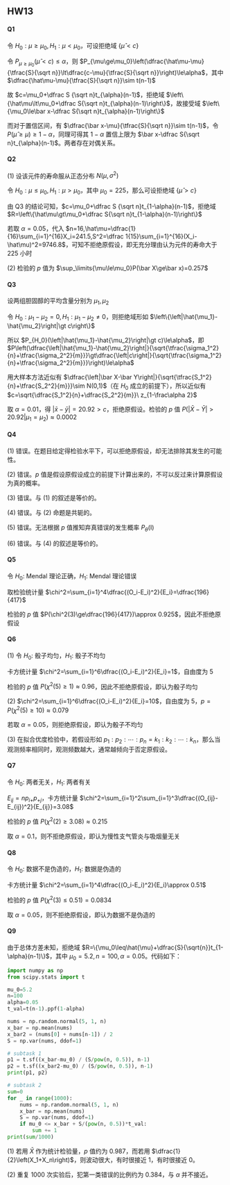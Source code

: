 ## HW13

#### Q1

令 $H_0:\mu\ge\mu_0,H_1:\mu\lt\mu_0$，可设拒绝域 $\{\hat\mu\lt c\}$

令 $P_{\mu\ge\mu_0}(\hat\mu\lt c)\le\alpha$，则 $P_{\mu\ge\mu_0}\left(\dfrac{\hat\mu-\mu}{\tfrac{S}{\sqrt n}}\lt\dfrac{c-\mu}{\tfrac{S}{\sqrt n}}\right)\le\alpha$，其中 $\dfrac{\hat\mu-\mu}{\tfrac{S}{\sqrt n}}\sim t(n-1)$

故 $c=\mu_0+\dfrac S {\sqrt n}t_{\alpha}(n-1)$，拒绝域 $\left\{\hat\mu\lt\mu_0+\dfrac S{\sqrt n}t_{\alpha}(n-1)\right\}$，故接受域 $\left\{\mu_0\le\bar x-\dfrac S{\sqrt n}t_{\alpha}(n-1)\right\}$

而对于置信区间，有 $\dfrac{\bar x-\mu}{\tfrac{S}{\sqrt n}}\sim t(n-1)$，令 $P(\hat\mu\ge\mu)\ge1-\alpha$，同理可得其 $1-\alpha$ 置信上限为 $\bar x-\dfrac S{\sqrt n}t_{\alpha}(n-1)$。两者存在对偶关系。

#### Q2

(1) 设该元件的寿命服从正态分布 $N(\mu,\sigma^2)$

令 $H_0:\mu\le\mu_0,H_1:\mu\gt\mu_0$，其中 $\mu_0=225$，那么可设拒绝域 $\{\hat\mu\gt c\}$

由 Q3 的结论可知，$c=\mu_0+\dfrac S {\sqrt n}t_{1-\alpha}(n-1)$，拒绝域 $R=\left\{\hat\mu\gt\mu_0+\dfrac S{\sqrt n}t_{1-\alpha}(n-1)\right\}$

若取 $\alpha=0.05$，代入 $n=16,\hat\mu=\dfrac{1}{16}\sum_{i=1}^{16}X_i=241.5,S^2=\dfrac 1{15}\sum_{i=1}^{16}(X_i-\hat\mu)^2=9746.8$，可知不拒绝原假设，即无充分理由认为元件的寿命大于 $225$ 小时

(2) 检验的 $p$ 值为 $\sup_\limits{\mu\le\mu_0}P(\bar X\ge\bar x)=0.257$

#### Q3

设两组胆固醇的平均含量分别为 $\mu_1,\mu_2$

令 $H_0:\mu_1-\mu_2=0,H_1:\mu_1-\mu_2\ne 0$，则拒绝域形如 $\left\{\left|\hat{\mu_1}-\hat{\mu_2}\right|\gt c\right\}$

所以 $P_{H_0}(\left|\hat{\mu_1}-\hat{\mu_2}\right|\gt c)\le\alpha$，即 $P\left(\dfrac{\left|\hat{\mu_1}-\hat{\mu_2}\right|}{\sqrt{\tfrac{\sigma_1^2}{n}+\tfrac{\sigma_2^2}{m}}}\gt\dfrac{\left|c\right|}{\sqrt{\tfrac{\sigma_1^2}{n}+\tfrac{\sigma_2^2}{m}}}\right)\le\alpha$

用大样本方法近似有 $\dfrac{\left|\bar X-\bar Y\right|}{\sqrt{\tfrac{S_1^2}{n}+\tfrac{S_2^2}{m}}}\sim N(0,1)$（在 $H_0$ 成立的前提下），所以近似有 $c=\sqrt{\dfrac{S_1^2}{n}+\dfrac{S_2^2}{m}}\ z_{1-\frac\alpha 2}$

取 $\alpha=0.01$，得 $|\bar x-\bar y|=20.92\gt c$，拒绝原假设。检验的 $p$ 值 $P(|\bar X-\bar Y|\gt 20.92|\mu_1=\mu_2)\approx0.0002$

#### Q4

(1) 错误。在题目给定得检验水平下，可以拒绝原假设，却无法排除其发生的可能性。

(2) 错误。$p$ 值是假设原假设成立的前提下计算出来的，不可以反过来计算原假设为真的概率。

(3) 错误。与 (1) 的叙述是等价的。

(4) 错误。与 (2) 命题是共轭的。

(5) 错误。无法根据 $p$ 值推知弃真错误的发生概率 $P_{\theta}(\text{I})$

(6) 错误。与 (4) 的叙述是等价的。

#### Q5

令 $H_0:$ Mendal 理论正确，$H_1:$ Mendal 理论错误

取检验统计量 $\chi^2=\sum_{i=1}^4\dfrac{(O_i-E_i)^2}{E_i}=\dfrac{196}{417}$

检验的 $p$ 值 $P(\chi^2(3)\ge\dfrac{196}{417})\approx 0.925$，因此不拒绝原假设

#### Q6

(1) 令 $H_0:$ 骰子均匀，$H_1:$ 骰子不均匀

卡方统计量 $\chi^2=\sum_{i=1}^6\dfrac{(O_i-E_i)^2}{E_i}=1$，自由度为 $5$

检验的 $p$ 值 $P(\chi^2(5)\ge1)\approx 0.96$，因此不拒绝原假设，即认为骰子均匀

(2) $\chi^2=\sum_{i=1}^6\dfrac{(O_i-E_i)^2}{E_i}=10$，自由度为 $5$，$p=P(\chi^2(5)\ge10)\approx 0.079$

若取 $\alpha=0.05$，则拒绝原假设，即认为骰子不均匀

(3) 在拟合优度检验中，若假设形如 $p_1:p_2:\cdots:p_n=k_1:k_2:\cdots:k_n$，那么当观测频率相同时，观测频数越大，通常越倾向于否定原假设。

#### Q7

令 $H_0:$ 两者无关，$H_1:$ 两者有关

$E_{ij}=np_{i+}p_{+j}$，卡方统计量 $\chi^2=\sum_{i=1}^2\sum_{i=1}^3\dfrac{(O_{ij}-E_{ij})^2}{E_{ij}}=3.08$

检验的 $p$ 值 $P(\chi^2(2)\ge 3.08)\approx 0.215$

取 $\alpha=0.1$，则不拒绝原假设，即认为慢性支气管炎与吸烟量无关

#### Q8

令 $H_0:$ 数据不是伪造的，$H_1:$ 数据是伪造的

卡方统计量 $\chi^2=\sum_{i=1}^4\dfrac{(O_i-E_i)^2}{E_i}\approx 0.51$

检验的 $p$ 值 $P(\chi^2(3)\le 0.51)=0.0834$

取 $\alpha=0.05$，则不拒绝原假设，即认为数据不是伪造的

#### Q9

由于总体方差未知，拒绝域 $R=\{\mu_0\leq\hat{\mu}+\dfrac{S}{\sqrt{n}}t_{1-\alpha}(n-1)\}$，其中 $\mu_0=5.2,n=100,\alpha=0.05$。代码如下：

```python
import numpy as np
from scipy.stats import t

mu_0=5.2
n=100
alpha=0.05
t_val=t(n-1).ppf(1-alpha)

nums = np.random.normal(5, 1, n)
x_bar = np.mean(nums)
x_bar2 = (nums[0] + nums[n-1]) / 2
S = np.var(nums, ddof=1)

# subtask 1
p1 = t.sf((x_bar-mu_0) / (S/pow(n, 0.5)), n-1)
p2 = t.sf((x_bar2-mu_0) / (S/pow(n, 0.5)), n-1)
print(p1, p2)

# subtask 2
sum=0
for _ in range(1000):
    nums = np.random.normal(5, 1, n)
    x_bar = np.mean(nums)
    S = np.var(nums, ddof=1)
    if mu_0 <= x_bar + S/(pow(n, 0.5))*t_val:
        sum += 1
print(sum/1000)
```

(1) 若用 $\bar{X}$ 作为统计检验量，$p$ 值约为 0.987，而若用 $\dfrac{1}{2}\left(X_1+X_n\right)$，则波动很大，有时很接近 1，有时很接近 0。

(2) 重复 1000 次实验后，犯第一类错误的比例约为 0.384，与 $\alpha$ 并不接近。